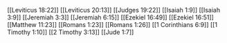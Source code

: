 [[Leviticus 18:22]]
[[Leviticus 20:13]]
[[Judges 19:22]]
[[Isaiah 1:9]]
[[Isaiah 3:9]]
[[Jeremiah 3:3]]
[[Jeremiah 6:15]]
[[Ezekiel 16:49]]
[[Ezekiel 16:51]]
[[Matthew 11:23]]
[[Romans 1:23]]
[[Romans 1:26]]
[[1 Corinthians 6:9]]
[[1 Timothy 1:10]]
[[2 Timothy 3:13]]
[[Jude 1:7]]
